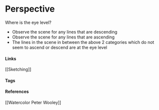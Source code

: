 # Perspective
Where is the eye level? 
- Observe the scene for any lines that are descending
- Observe the scene for any lines that are ascending
- The lines in the scene in between the above 2 categories which do not seem to ascend or descend are at the eye level

#### Links
[[Sketching]]
#### Tags

#### References
[[Watercolor Peter Wooley]]